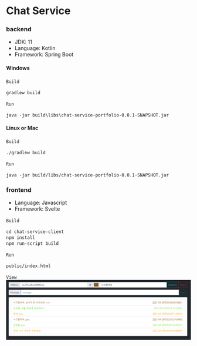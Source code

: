 # Chat Service

### backend
- JDK: 11
- Language: Kotlin
- Framework: Spring Boot

#### Windows
`Build`
```
gradlew build
```

`Run`
```
java -jar build\libs\chat-service-portfolio-0.0.1-SNAPSHOT.jar
```

#### Linux or Mac
`Build`
```
./gradlew build
```

`Run`
```
java -jar build/libs/chat-service-portfolio-0.0.1-SNAPSHOT.jar
```


### frontend
- Language: Javascript
- Framework: Svelte

`Build`
```
cd chat-service-client
npm install
npm run-script build
```

`Run`
```
public/index.html
```

`View`
![chat-client-screenshot.png](docs/img/chat-client-screenshot.png)